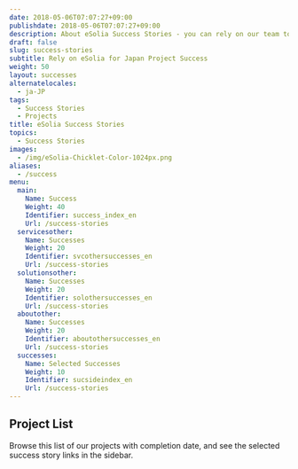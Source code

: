 ```yaml
---
date: 2018-05-06T07:07:27+09:00
publishdate: 2018-05-06T07:07:27+09:00
description: About eSolia Success Stories - you can rely on our team to bring your Japan project to a successful conclusion.
draft: false
slug: success-stories
subtitle: Rely on eSolia for Japan Project Success
weight: 50
layout: successes
alternatelocales:
  - ja-JP
tags:
  - Success Stories
  - Projects
title: eSolia Success Stories
topics:
  - Success Stories
images:
  - /img/eSolia-Chicklet-Color-1024px.png
aliases:
  - /success
menu:
  main:
    Name: Success
    Weight: 40
    Identifier: success_index_en
    Url: /success-stories   
  servicesother:
    Name: Successes
    Weight: 20
    Identifier: svcothersuccesses_en
    Url: /success-stories 
  solutionsother:
    Name: Successes
    Weight: 20
    Identifier: solothersuccesses_en
    Url: /success-stories
  aboutother:
    Name: Successes
    Weight: 20
    Identifier: aboutothersuccesses_en
    Url: /success-stories
  successes:
    Name: Selected Successes
    Weight: 10
    Identifier: sucsideindex_en
    Url: /success-stories
---
```


## Project List

Browse this list of our projects with completion date, and see the selected success story links in the sidebar.

<a class="" href="https://pro.dbflex.net/secure/public/db/15331/rss.ashx?view=3456957&user=40863e67a24a41e281eac29548bc68b2">
<span class="icon has-text-esolia-yellow-2"><i class="fas fa-rss-square"></i></span>
</a>
<span id="hideheader" class="has-padding-t-xs">
<script src="https://pro.dbflex.net/secure/embed.js"
  data-url="/ev-3456957/db/15331/view.aspx"></script>
</span>
